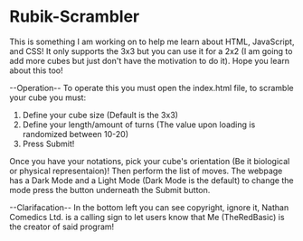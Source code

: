 # Rubik-Scrambler
This is something I am working on to help me learn about HTML, JavaScript, and CSS! It only supports the 3x3 but you can use it for a 2x2 (I am going to add more cubes but just don't have the motivation to do it). Hope you learn about this too!


--Operation--
To operate this you must open the index.html file, to scramble your cube you must:
1. Define your cube size (Default is the 3x3)
2. Define your length/amount of turns (The value upon loading is randomized between 10-20)
3. Press Submit!

Once you have your notations, pick your cube's orientation (Be it biological or physical representaion)! Then perform the list of moves. The webpage has a Dark Mode and a Light Mode (Dark Mode is the default) to change the mode press the button underneath the Submit button.

--Clarifacation--
In the bottom left you can see copyright, ignore it, Nathan Comedics Ltd. is a calling sign to let users know that Me (TheRedBasic) is the creator of said program!
